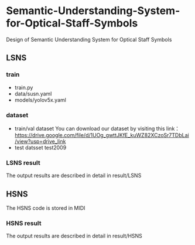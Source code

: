 # Semantic-Understanding-System-for-Optical-Staff-Symbols
Design of Semantic Understanding System for Optical Staff Symbols


## LSNS

### train
+ train.py
+ data/susn.yaml
+ models/yolov5x.yaml

### dataset

+ train/val dataset
  You can download our dataset by visiting this link：https://drive.google.com/file/d/1UOg_gwttJKfE_kuWZ82XCzoSr7TDbLai/view?usp=drive_link
+ test datsset
  test2009

### LSNS result

The output results are described in detail in result/LSNS

## HSNS

The HSNS code is stored in MIDI

### HSNS result

The output results are described in detail in result/HSNS

